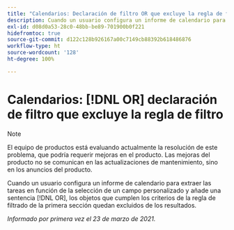 ```yaml
---
title: "Calendarios: Declaración de filtro OR que excluye la regla de filtro"
description: Cuando un usuario configura un informe de calendario para extraer las tareas en función de la selección de un campo personalizado y añade una sentencia OR, los objetos que cumplen los criterios de la regla de filtrado de la primera sección quedan excluidos de los resultados.
exl-id: d08d0a53-28c0-48bb-be89-701900b0f221
hidefromtoc: true
source-git-commit: d122c128b926167a00c7149cb88392b618486876
workflow-type: ht
source-wordcount: '128'
ht-degree: 100%

---
```


# Calendarios: [!DNL OR] declaración de filtro que excluye la regla de filtro

>[!NOTE]
>
>El equipo de productos está evaluando actualmente la resolución de este problema, que podría requerir mejoras en el producto. Las mejoras del producto no se comunican en las actualizaciones de mantenimiento, sino en los anuncios del producto.

Cuando un usuario configura un informe de calendario para extraer las tareas en función de la selección de un campo personalizado y añade una sentencia [!DNL OR], los objetos que cumplen los criterios de la regla de filtrado de la primera sección quedan excluidos de los resultados.

_Informado por primera vez el 23 de marzo de 2021._
